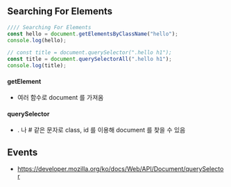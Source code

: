 ## Searching For Elements
```js
//// Searching For Elements
const hello = document.getElementsByClassName("hello");
console.log(hello);

// const title = document.querySelector(".hello h1");
const title = document.querySelectorAll(".hello h1");
console.log(title);
```
#### getElement
- 여러 함수로 document 를 가져옴
#### querySelector
- . 나 # 같은 문자로 class, id 를 이용해 document 를 찾을 수 있음

## Events 
- https://developer.mozilla.org/ko/docs/Web/API/Document/querySelector

